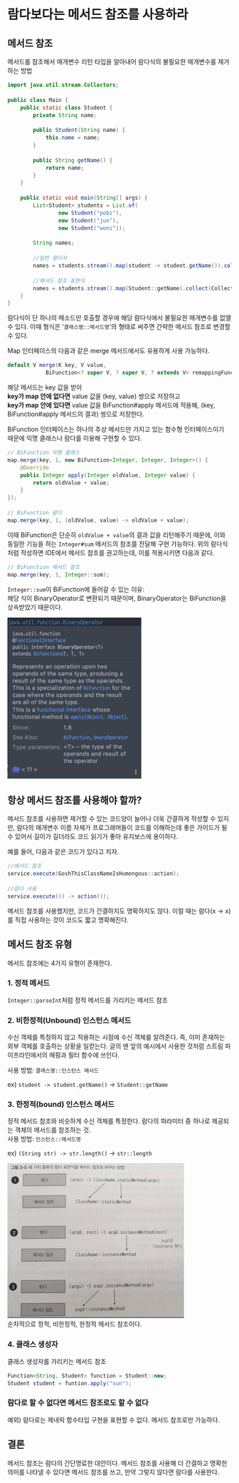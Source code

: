# 람다보다는 메서드 참조를 사용하라

## 메서드 참조
메서드를 참조해서 매개변수 리턴 타입을 알아내어 람다식의 불필요한 매개변수를 제거하는 방법

```java
import java.util.stream.Collectors;

public class Main {
    public static class Student {
        private String name;

        public Student(String name) {
            this.name = name;
        }

        public String getName() {
            return name;
        }
    }

    public static void main(String[] args) {
        List<Student> students = List.of(
                new Student("pobi"),
                new Student("jun"),
                new Student("woni"));

        String names;

        //일반 람다식
        names = students.stream().map(student -> student.getName()).collect(Collectors.joining(","));
        
        //메서드 참조 표현식
        names = students.stream().map(Student::getName).collect(Collectors.joining(","));
    }
}
```
람다식이 단 하나의 메소드만 호출할 경우에 해당 람다식에서 불필요한 매개변수를 없앨 수 있다. 이때 형식은 '`클래스명::메서드명`'의 형태로 써주면 간략한 메서드 참조로 변경할 수 있다.

Map 인터페이스의 다음과 같은 merge 메서드에서도 유용하게 사용 가능하다.
```java
default V merge(K key, V value,
            BiFunction<? super V, ? super V, ? extends V> remappingFunction)
```
해당 메서드는 key 값을 받아  
**key가 map 안에 없다면** value 값을 (key, value) 쌍으로 저장하고  
**key가 map 안에 있다면** value 값을 BiFunction#apply 메서드에 적용해, (key, BiFunction#apply 메서드의 결과) 쌍으로 저장한다.

BiFunction 인터페이스는 하나의 추상 메서드만 가지고 있는 함수형 인터페이스이기 때문에 익명 클래스나 람다를 이용해 구현할 수 있다.

```java
// BiFunction 익명 클래스
map.merge(key, 1, new BiFunction<Integer, Integer, Integer>() {
    @Override
    public Integer apply(Integer oldValue, Integer value) {
        return oldValue + value;
    }
});

// BiFunction 람다
map.merge(key, 1, (oldValue, value) -> oldValue + value);
```

이때 BiFunction은 단순히 `oldValue + value`의 결과 값을 리턴해주기 때문에, 이와 동일한 기능을 하는 `Integer#sum` 메서드의 참조를 전달해 구현 가능하다. 위의 람다식처럼 작성하면 IDE에서 메서드 참조를 권고하는데, 이를 적용시키면 다음과 같다.
```java
// BiFunction 메서드 참조
map.merge(key, 1, Integer::sum);
```
`Integer::sum`이 BiFunction에 들어갈 수 있는 이유:  
해당 식이 BinaryOperator<Integer>로 변환되기 때문이며, BinaryOperator는 BiFunction을 상속받았기 때문이다.

![img.png](images/BinaryOperator.png) 

## 항상 메서드 참조를 사용해야 할까?
메서드 참조를 사용하면 제거할 수 있는 코드양이 늘어나 더욱 간결하게 작성할 수 있지만, 람다의 매개변수 이름 자체가 프로그래머들이 코드를 이해하는데 좋은 가이드가 될 수 있어서 길이가 길더라도 코드 읽기가 좋아 유지보스에 용이하다.

예를 들어, 다음과 같은 코드가 있다고 치자.
```java
//메서드 참조 
service.execute(GoshThisClassNameIsHumongous::action);

//람다 사용
service.execute(() -> action());
```

메서드 참조를 사용했지만, 코드가 간결하지도 명확하지도 않다. 이럴 때는 람다(x -> x)를 직접 사용하는 것이 코드도 짧고 명확해진다.

## 메서드 참조 유형
메서드 참조에는 4가지 유형이 존재한다.

### 1. 정적 메서드
`Integer::parseInt`처럼 정적 메서드를 가리키는 메서드 참조

### 2. 비한정적(Unbound) 인스턴스 메서드
수신 객체를 특정하지 않고 적용하는 시점에 수신 객체를 알려준다. 즉, 이미 존재하는 외부 객체를 호출하는 상황을 일컫는다. 글의 맨 앞의 예시에서 사용한 것처럼 스트림 파이프라인에서의 매핑과 필터 함수에 쓰인다.

사용 방법: `클래스명::인스턴스 메서드`

ex) `student -> student.getName()` -> `Student::getName`

### 3. 한정적(bound) 인스턴스 메서드
정적 메서드 참조와 비슷하게 수신 객체를 특정한다. 람다의 파라미터 중 하나로 제공되는 객체의 메서드를 참조하는 것.  
사용 방법: `인스턴스::메서드명`  

ex) `(String str) -> str.length()` -> `str::length`

![img.png](images/methodRef.png)  
순차적으로 정적, 비한정적, 한정적 메서드 참조이다.

### 4. 클래스 생성자
클래스 생성자를 가리키는 메서드 참조
```java
Function<String, Student> function = Student::new;
Student student = funtion.apply("sun");
```

### 람다로 할 수 없다면 메서드 참조로도 할 수 없다
예외) 람다로는 제네릭 함수타입 구현을 표현할 수 없다. 메서드 참조로만 가능하다.



## 결론
메서드 참조는 람다의 간단명료한 대안이다. 메서드 참조를 사용해 더 간결하고 명확한 의미를 나타낼 수 있다면 메서드 참조를 쓰고, 만약 그렇지 않다면 람다를 사용한다.

